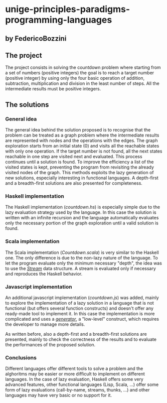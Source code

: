 # unige-principles-paradigms-programming-languages
## by FedericoBozzini

## The project

The project consists in solving the countdown problem where starting from a set of numbers (positive integers) the goal is to reach a target number (positive integer) by using only the four basic operation of addition, subtraction, multiplication and division in the least number of steps. All the intermediate results must be positive integers.

## The solutions

### General idea

The general idea behind the solution proposed is to recognise that the problem can be treated as a graph problem where the intermediate results are represented with nodes and the operations with the edges. The graph exploration starts from an initial state (0) and visits all the reachable states with only one operation. If the target number is not found, all the next states reachable in one step are visited next and evaluated. This process continues until a solution is found. To improve the efficiency a list of the visited states is kept, preventing the program from revisiting the already visited nodes of the graph. This methods exploits the lazy generation of new solutions, especially interesting in functional languages. A depth-first and a breadth-first solutions are also presented for completeness.

### Haskell implementation

The Haskell implementation (*countdown.hs*) is especially simple due to the lazy evaluation strategy used by the language. In this case the solution is written with an infinite recursion and the language automatically evaluates only the necessary portion of the graph exploration until a valid solution is found.

### Scala implementation

The Scala implementation (*Countdown.scala*) is very similar to the Haskell one. The only difference is due to the non-lazy nature of the language. To let the program evaluate only the minimum necessary "depth", the idea was to use the [*Stream*](https://www.scala-lang.org/api/2.12.3/scala/collection/immutable/Stream.html) data structure. A stream is evaluated only if necessary and reproduces the Haskell behavior.

### Javascript implementation

An additional javascript implementation (*countdown.js*) was added, mainly to explore the implementation of a lazy solution in a language that is not functional (but offers several function constructs) and doesn't offer any ready-made tool to implement it. In this case the implementation is more complicated and uses a [*generator*](https://developer.mozilla.org/en-US/docs/Web/JavaScript/Guide/Iterators_and_Generators), a "low-level" construct, which requires the developer to manage more details.

As written before, also a depth-first and a breadth-first solutions are presented, mainly to check the correctness of the results and to evaluate the performances of the proposed solution.

### Conclusions

Different languages offer different tools to solve a problem and the alghoritms may be easier or more difficult to implement on different languages. In the case of lazy evaluation, Haskell offers some very advanced features, other functional languages (Lisp, Scala, ...) offer some form of lazy evaluations (call-by-name, streams, thunks, ...) and other languages may have very basic or no support for it.